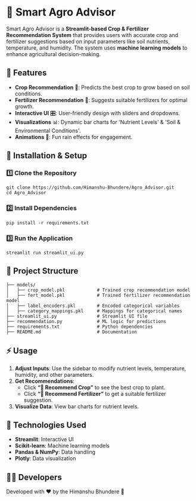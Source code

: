 # 🌾 Smart Agro Advisor

Smart Agro Advisor is a **Streamlit-based Crop & Fertilizer Recommendation System** that provides users with accurate crop and fertilizer suggestions based on input parameters like soil nutrients, temperature, and humidity. The system uses **machine learning models** to enhance agricultural decision-making.

## 🚀 Features

- **Crop Recommendation** 🌱: Predicts the best crop to grow based on soil conditions.
- **Fertilizer Recommendation** 🧪: Suggests suitable fertilizers for optimal growth.
- **Interactive UI** 🎛️: User-friendly design with sliders and dropdowns.
- **Visualizations** 📊: Dynamic bar charts for 'Nutrient Levels' & 'Soil & Environmental Conditions'.
- **Animations** 🎉: Fun rain effects for engagement.

## 📌 Installation & Setup

### 1️⃣ Clone the Repository

```
git clone https://github.com/Himanshu-Bhundere/Agro_Advisor.git
cd Agro_Advisor
```

### 2️⃣ Install Dependencies

```
pip install -r requirements.txt
```

### 3️⃣ Run the Application

```
streamlit run streamlit_ui.py
```

## 📂 Project Structure

```
├── models/
│   ├── crop_model.pkl            # Trained crop recommendation model
│   ├── fert_model.pkl            # Trained fertilizer recommendation model
│   ├── label_encoders.pkl        # Encoded categorical variables
│   ├── category_mappings.pkl     # Mappings for categorical names
├── streamlit_ui.py               # Streamlit UI file
├── recommendation.py             # ML logic for predictions
├── requirements.txt              # Python dependencies
├── README.md                     # Documentation
```

## ⚡ Usage

1. **Adjust Inputs**: Use the sidebar to modify nutrient levels, temperature, humidity, and other parameters.
2. **Get Recommendations**:
   - Click **“🚜 Recommend Crop”** to see the best crop to plant.
   - Click **“🧪 Recommend Fertilizer”** to get a suitable fertilizer suggestion.
3. **Visualize Data**: View bar charts for nutrient levels.

## 📌 Technologies Used

- **Streamlit**: Interactive UI
- **Scikit-learn**: Machine learning models
- **Pandas & NumPy**: Data handling
- **Plotly**: Data visualization

## 👨‍💻 Developers

Developed with ❤️ by the Himanshu Bhundere 🚀

